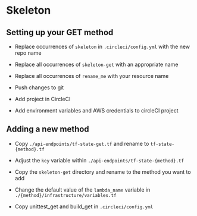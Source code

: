 # Skeleton

## Setting up your GET method

- Replace occurrences of `skeleton` in `.circleci/config.yml` with the new repo name

- Replace all occurrences of `skeleton-get` with an appropriate name

- Replace all occurrences of `rename_me` with your resource name

- Push changes to git

- Add project in CircleCI

- Add environment variables and AWS credentials to circleCI project

## Adding a new method

- Copy `./api-endpoints/tf-state-get.tf` and rename to `tf-state-{method}.tf`

- Adjust the `key` variable within `./api-endpoints/tf-state-{method}.tf`

- Copy the `skeleton-get` directory and rename to the method you want to add

- Change the default value of the `lambda_name` variable in `./{method}/infrastructure/variables.tf`


- Copy unittest_get and build_get in `.circleci/config.yml`

